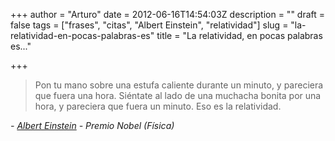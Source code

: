 +++
author = "Arturo"
date = 2012-06-16T14:54:03Z
description = ""
draft = false
tags = ["frases", "citas", "Albert Einstein", "relatividad"]
slug = "la-relatividad-en-pocas-palabras-es"
title = "La relatividad, en pocas palabras es..."

+++

>Pon tu mano sobre una estufa caliente durante un minuto, y pareciera que fuera una hora.
Siéntate al lado de una muchacha bonita por una hora, y pareciera que fuera un minuto. Eso es la relatividad.

<cite>- [Albert Einstein](https://es.wikipedia.org/wiki/Albert_Einstein) - Premio Nobel (Física)</cite>
